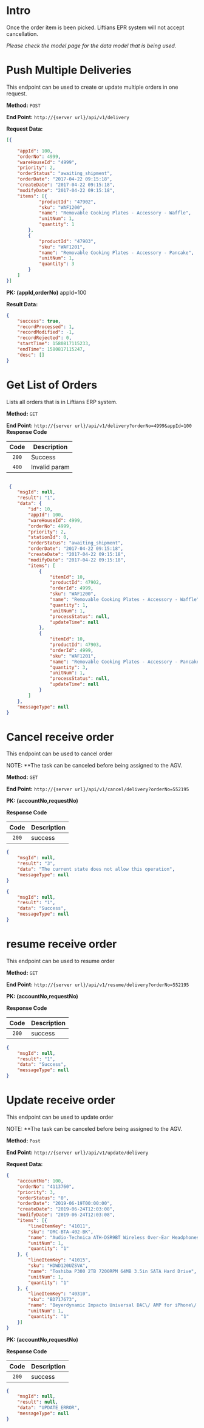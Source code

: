 # Intro

Once the order item is been picked. Liftians EPR system will not accept cancellation.

*Please check the model page for the data model that is being used.*

# Push Multiple Deliveries

This endpoint can be used to create or update multiple orders in one request.

**Method:** `POST`

**End Point:** `http://{server url}/api/v1/delivery`

**Request Data:**
```json
[{

	"appId": 100,
	"orderNo": 4999,
	"wareHouseId": "4999",
	"priority": 2,
	"orderStatus": "awaiting_shipment",
	"orderDate": "2017-04-22 09:15:18",
	"createDate": "2017-04-22 09:15:18",
	"modifyDate": "2017-04-22 09:15:18",
	"items": [{
			"productId": "47902",
			"sku": "WAF1200",
			"name": "Removable Cooking Plates - Accessory - Waffle",
			"unitNum": 1,
			"quantity": 1
		},
		{
			"productId": "47903",
			"sku": "WAF1201",
			"name": "Removable Cooking Plates - Accessory - Pancake",
			"unitNum": 1,
			"quantity": 3
		}
	]
}]

```

**PK: (appId,orderNo)**
appId=100

**Result Data:**
```json
{
    "success": true,
    "recordProcessed": 1,
    "recordModified": -1,
    "recordRejected": 0,
    "startTime": 1580817115233,
    "endTime": 1580817115247,
    "desc": []
}
```

# Get List of Orders

Lists all orders that is in Liftians ERP system.


**Method:** `GET`

**End Point:** `http://{server url}/api/v1/delivery?orderNo=4999&appId=100`
**Response Code**

|   Code  | Description   |
| :-----: | ------------- |
| `200`   | Success       |
| `400`   | Invalid param |

```json

 {
    "msgId": null,
    "result": "1",
    "data": {
        "id": 10,
        "appId": 100,
        "wareHouseId": 4999,
        "orderNo": 4999,
        "priority": 2,
        "stationId": 0,
        "orderStatus": "awaiting_shipment",
        "orderDate": "2017-04-22 09:15:18",
        "createDate": "2017-04-22 09:15:18",
        "modifyDate": "2017-04-22 09:15:18",
        "items": [
            {
                "itemId": 10,
                "productId": 47902,
                "orderId": 4999,
                "sku": "WAF1200",
                "name": "Removable Cooking Plates - Accessory - Waffle",
                "quantity": 1,
                "unitNum": 1,
                "processStatus": null,
                "updateTime": null
            },
            {
                "itemId": 10,
                "productId": 47903,
                "orderId": 4999,
                "sku": "WAF1201",
                "name": "Removable Cooking Plates - Accessory - Pancake",
                "quantity": 3,
                "unitNum": 1,
                "processStatus": null,
                "updateTime": null
            }
        ]
    },
    "messageType": null
}

```

# Cancel receive order

This endpoint can be used to cancel order

NOTE: **The task can be canceled before being assigned to the AGV.

**Method:** `GET`

**End Point:** `http://{server url}/api/v1/cancel/delivery?orderNo=552195`

**PK: (accountNo,requestNo)**

**Response Code**

|   Code  | Description   |
| :-----: | ------------- |
| `200`   | success       |

```json
{
    "msgId": null,
    "result": "3",
    "data": "The current state does not allow this operation",
    "messageType": null
}
```
```json
{
    "msgId": null,
    "result": "1",
    "data": "Success",
    "messageType": null
}
```

# resume receive order

This endpoint can be used to resume order

**Method:** `GET`

**End Point:** `http://{server url}/api/v1/resume/delivery?orderNo=552195`

**PK: (accountNo,requestNo)**

**Response Code**

|   Code  | Description   |
| :-----: | ------------- |
| `200`   | success       |

```json
{
    "msgId": null,
    "result": "1",
    "data": "Success",
    "messageType": null
}
```


# Update receive order

This endpoint can be used to update order

NOTE: **The task can be canceled before being assigned to the AGV.

**Method:** `Post`

**End Point:** `http://{server url}/api/v1/update/delivery`

**Request Data:**
```json
{
	"accountNo": 100,
	"orderNo": "4113760",
	"priority": 3,
	"orderStatus": "0",
	"orderDate": "2019-06-19T00:00:00",
	"createDate": "2019-06-24T12:03:08",
	"modifyDate": "2019-06-24T12:03:08",
	"items": [{
		"lineItemKey": "41011",
		"sku": "ORC-BTA-402-BK",
		"name": "Audio-Technica ATH-DSR9BT Wireless Over-Ear Headphones",
		"unitNum": 1,
		"quantity": "1"
	}, {
		"lineItemKey": "41015",
		"sku": "HDWD120UZSVA",
		"name": "Toshiba P300 2TB 7200RPM 64MB 3.5in SATA Hard Drive",
		"unitNum": 1,
		"quantity": "1"
	}, {
		"lineItemKey": "40310",
		"sku": "BD717673",
		"name": "Beyerdynamic Impacto Universal DAC\/ AMP for iPhone\/ Android",
		"unitNum": 1,
		"quantity": "1"
	}]
}
```

**PK: (accountNo,requestNo)**

**Response Code**

|   Code  | Description   |
| :-----: | ------------- |
| `200`   | success       |

```json
{
    "msgId": null,
    "result": null,
    "data": "UPDATE_ERROR",
    "messageType": null
}
```
